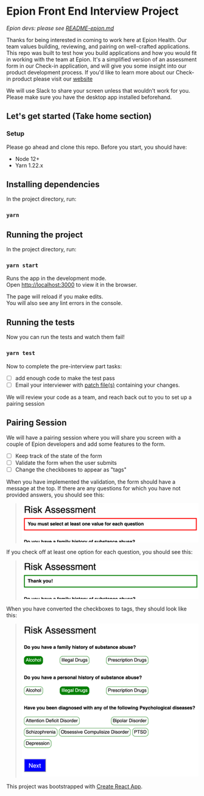# Epion Front End Interview Project

_Epion devs: please see [README-epion.md](README-epion.md)_

Thanks for being interested in coming to work here at Epion Health. Our team values building, reviewing, and pairing on well-crafted applications.  This repo was built to test how you build applications and how you would fit in working with the team at Epion.  It's a simplified version of an assessment form in our Check-in application, and will give you some insight into our product development process.  If you'd like to learn more about our Check-in product please visit our [website](https://epionhealth.com/patient-engagement-software/patient-check-in-software/)

We will use Slack to share your screen unless that wouldn't work for you. Please make sure you have the desktop app installed beforehand.


## Let's get started (Take home section)

### Setup

Please go ahead and clone this repo. Before you start, you should have:

* Node 12+
* Yarn 1.22.x

## Installing dependencies


In the project directory, run:

### `yarn`

## Running the project

In the project directory, run:

### `yarn start`

Runs the app in the development mode.<br>
Open [http://localhost:3000](http://localhost:3000) to view it in the browser.

The page will reload if you make edits.<br>
You will also see any lint errors in the console.

## Running the tests

Now you can run the tests and watch them fail!

### `yarn test`

Now to complete the pre-interview part tasks:

- [ ] add enough code to make the test pass
- [ ] Email your interviewer with [patch file(s)](https://thoughtbot.com/blog/send-a-patch-to-someone-using-git-format-patch) containing your changes.

We will review your code as a team, and reach back out to you to set up a pairing session

## Pairing Session

We will have a pairing session where you will share you screen with a couple of Epion developers and add some features to the form.

- [ ] Keep track of the state of the form
- [ ] Validate the form when the user submits
- [ ] Change the checkboxes to appear as "tags"

When you have implemented the validation, the form should have a message at the top. If there are any questions for which you have not provided answers, you should see this:

> ![validation failed](screenshots/validation-failed.png)

If you check off at least one option for each question, you should see this:

> ![thank you](screenshots/thank-you.png)

When you have converted the checkboxes to tags, they should look like this:

> ![tags-selected](screenshots/tags-selected.png)

This project was bootstrapped with [Create React App](https://github.com/facebook/create-react-app).
